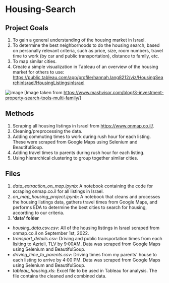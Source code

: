 # Housing-Search
## Project Goals
1. To gain a general understanding of the housing market in Israel.
2. To determine the best neighborhoods to do the housing search, based on personally relevant criteria, such as price, size, room numbers, travel time to work (by car and public transportation), distance to family, etc.
3. To map similar cities.
4. Create a simple visualization in Tableau of an overview of the housing market for others to use:
https://public.tableau.com/app/profile/hannah.lang8212/viz/HousingSearchinIsrael/HousingListingsinIsrael

![image](https://user-images.githubusercontent.com/68339279/190895481-2aec3c2b-9c17-4448-94f5-150731428091.png)
[Image taken from https://www.mashvisor.com/blog/3-investment-property-search-tools-multi-family/]
## Methods
1. Scraping all housing listings in Israel from https://www.onmap.co.il/.
2. Cleaning/preprocessing the data.
3. Adding commuting times to work during rush hour for each listing. These were scraped from Google Maps using Selenium and BeautifulSoup.
4. Adding travel times to parents during rush hour for each listing.
5. Using hierarchical clustering to group together similar cities.

## Files
1. *data_extraction_on_map.ipynb*: A notebook containing the code for scraping onmap.co.il for all listings in Israel.
2. *on_map_housing_project.ipynb*: A notebook that cleans and processes the housing listings data, gathers travel times from Google Maps, and performs EDA to determine the best cities to search for housing, according to our criteria. 
3.  <b>'data' folder </b>
- *housing_data.csv.csv*: All of the housing listings in Israel scraped from onmap.co.il on September 1st, 2022.
- *transport_details.csv*: Driving and public transportation times from each lisiting to Azrieli, TLV by 9:00AM. Data was scraped from Google Maps using Selenium and BeautifulSoup.
- *driving_time_to_parents.csv*: Driving times from my parents' house to each listing to arrive by 4:00 PM. Data was scraped from Google Maps using Selenium and BeautifulSoup.
- *tableau_housing.xls*: Excel file to be used in Tableau for analysis. The file contains the cleaned and combined data.
